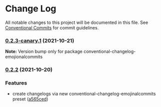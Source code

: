 # Change Log

All notable changes to this project will be documented in this file.
See [Conventional Commits](https://conventionalcommits.org) for commit guidelines.

### [0.2.3-canary.1](https://github.com/andyjy/emojinal-commitment/compare/v0.2.3-canary.0...v0.2.3-canary.1) (2021-10-21)

**Note:** Version bump only for package conventional-changelog-emojionalcommits

### [0.2.2](https://github.com/andyjy/emojinal-commitment/compare/v0.2.1...v0.2.2) (2021-10-20)

### Features

- create changelogs via new conventional-changelog-emojinalcommits preset ([a565ced](https://github.com/andyjy/emojinal-commitment/commit/a565ceda0383a874feabf897aa31f7da5555ac0d))
